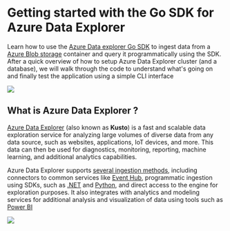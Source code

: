 # Getting started with the Go SDK for Azure Data Explorer

Learn how to use the [Azure Data explorer Go SDK](https://docs.microsoft.com/azure/data-explorer/kusto/api/golang/kusto-golang-client-library?WT.mc_id=data-0000-abhishgu) to ingest data from a [Azure Blob storage](https://docs.microsoft.com/azure/storage/blobs/storage-blobs-introduction?WT.mc_id=data-0000-abhishgu) container and query it programmatically using the SDK. After a quick overview of how to setup Azure Data Explorer cluster (and a database), we will walk through the code to understand what's going on and finally test the application using a simple CLI interface

![](logo.jpg)

## What is Azure Data Explorer ?

[Azure Data Explorer](https://docs.microsoft.com/azure/data-explorer/?WT.mc_id=data-0000-abhishgu) (also known as **Kusto**) is a fast and scalable data exploration service for analyzing large volumes of diverse data from any data source, such as websites, applications, IoT devices, and more. This data can then be used for diagnostics, monitoring, reporting, machine learning, and additional analytics capabilities.

Azure Data Explorer supports [several ingestion methods](https://docs.microsoft.com/azure/data-explorer/ingest-data-overview?WT.mc_id=data-0000-abhishgu), including connectors to common services like [Event Hub](https://docs.microsoft.com/azure/data-explorer/ingest-data-event-hub?WT.mc_id=data-0000-abhishgu), programmatic ingestion using SDKs, such as [.NET](https://docs.microsoft.com/azure/data-explorer/net-sdk-ingest-data?WT.mc_id=data-0000-abhishgu) and [Python](https://docs.microsoft.com/azure/data-explorer/python-ingest-data?WT.mc_id=data-0000-abhishgu), and direct access to the engine for exploration purposes. It also integrates with analytics and modeling services for additional analysis and visualization of data using tools such as [Power BI](https://docs.microsoft.com/azure/data-explorer/power-bi-best-practices?WT.mc_id=data-0000-abhishgu)


![](https://docs.microsoft.com/azure/data-explorer/media/data-explorer-overview/workflow.png?WT.mc_id=data-0000-abhishgu)